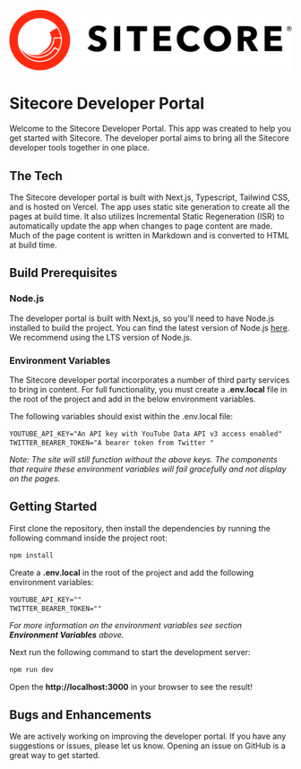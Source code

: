 ![Sitecore logo in red background](https://raw.githubusercontent.com/Sitecore/developer-portal/Readme/public/sitecore.svg)

# Sitecore Developer Portal
Welcome to the Sitecore Developer Portal. This app was created to help you get started with Sitecore. The developer portal aims to bring all the Sitecore developer tools together in one place.

## The Tech
The Sitecore developer portal is built with Next.js, Typescript, Tailwind CSS, and is hosted on Vercel. The app uses static site generation to create all the pages at build time. It also utilizes Incremental Static Regeneration (ISR) to automatically update the app when changes to page content are made. Much of the page content is written in Markdown and is converted to HTML at build time.

## Build Prerequisites

### Node.js

The developer portal is built with Next.js, so you'll need to have Node.js installed to build the project. You can find the latest version of Node.js [here](https://nodejs.org/en/). We recommend using the LTS version of Node.js.

### Environment Variables
The Sitecore developer portal incorporates a number of third party services to bring in content. For full functionality, you must create a **.env.local** file in the root of the project and add in the below environment variables. 


The following variables should exist within the .env.local file: 

```
YOUTUBE_API_KEY="An API key with YouTube Data API v3 access enabled"
TWITTER_BEARER_TOKEN="A bearer token from Twitter "
```

*Note: The site will still function without the above keys. The components that require these environment variables will fail gracefully and not display on the pages.*

## Getting Started

First clone the repository, then install the dependencies by running the following command inside the project root:
```bash
npm install
```
Create a **.env.local** in the root of the project and add the following environment variables:
```
YOUTUBE_API_KEY=""
TWITTER_BEARER_TOKEN=""
```
*For more information on the environment variables see section **Environment Variables** above.*

Next run the following command to start the development server:
```bash
npm run dev
```
Open the **http://localhost:3000** in your browser to see the result!


## Bugs and Enhancements 
We are actively working on improving the developer portal. If you have any suggestions or issues, please let us know. Opening an issue on GitHub is a great way to get started.